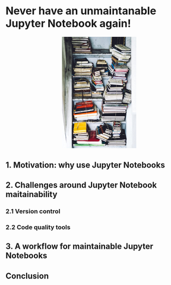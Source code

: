 # Never have an unmaintanable Jupyter Notebook again!

<p style="text-align:center;"><img src="assets/notebooks.jpeg" width="200"/></p>

## 1. Motivation: why use Jupyter Notebooks

## 2. Challenges around Jupyter Notebook maitainability

### 2.1 Version control

### 2.2 Code quality tools

## 3. A workflow for maintainable Jupyter Notebooks

## Conclusion

